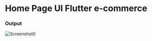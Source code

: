 <h1>Home Page UI Flutter e-commerce</h1>

<h3>Output</h3>

![Screenshot0](https://github.com/TasfiqAhmed9/Home-Page-UI-Flutter/assets/68489374/ba4db850-9eeb-4792-90ab-5773cd44b53e)

